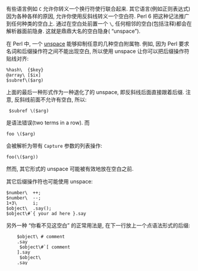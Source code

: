 有些语言例如 `C` 允许你转义一个换行符使行联合起来. 其它语言(例如正则表达式)因为各种各样的原因, 允许你使用反斜线转义一个空白符. Perl 6 把这种记法推广到任何种类的空白上. 通过在空白处前置一个 `\`, 任何相邻的空白(包括注释)都会在解析器面前隐身. 这就是鼎鼎大名的空白隐身( “unspace”).

在 Perl 中, 一个 [unspace](https://design.perl6.org/S02.html) 能够抑制任意的几种空白附属物. 例如, 因为 Perl 要求名词和后缀操作符之间不能出现空白, 所以使用 unspace 让你可以把后缀操作符贴线对齐:

```perl6
%hash\  {$key}
@array\ [$ix]
$subref\($arg)
```

上面的最后一种形式作为一种退化了的 unspace,  即反斜线后面直接跟着后缀. 注意, 反斜线前面不允许有空白, 所以:

```perl6
 $subref \($arg)
```

是语法错误(two terms in a row). 而

```perl6
foo \($arg)
```

会被解析为带有 `Capture` 参数的列表操作:

```perl6
foo(\($arg))
```

然而, 其它形式的 unspace 可能被有效地放在空白之前.

其它后缀操作符也可能使用 unspace:

```perl6
$number\  ++;
$number\  --;
1+3\      i;
$object\  .say();
$object\#`{ your ad here }.say
```

另外一种 “你看不见这空白” 的正常用法是, 在下一行放上一个点语法形式的后缀:

```perl6
    $object\ # comment
    .say
     $object\#`[ comment
    ].say
     $object\
    .say
```

但是 unspace 主要是关于语言扩展的: 它让你在换行可能会使解析器困惑的地方, 让行在任何情况下都能继续, 不管你当前安装的是什么解析器.(除非, 当然, 你自己覆写了 unspace 规则...)



尽管我们说, unspace 让空白在解析器面前隐身了,  但是它并不能使空白在词法分析程序面前隐身. 结果就是, 在 token 中禁止了 unspace. 此外, 如果 unspace 包含一行或多行,  它们的行数仍然会被计算在内.
